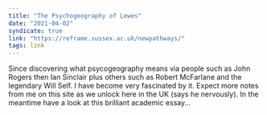 ```yaml
---
title: "The Psychogeography of Lewes"
date: "2021-04-02"
syndicate: true
link: "https://reframe.sussex.ac.uk/newpathways/"
tags: link
---
```


Since discovering what psycogeography means via people such as John Rogers then Ian Sinclair plus others such as Robert McFarlane and the legendary Will Self. I have become very fascinated by it. Expect more notes from me on this site as we unlock here in the UK (says he nervously). In the meantime have a look at this brilliant academic essay...